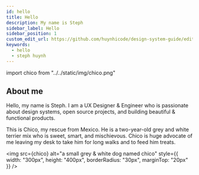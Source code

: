 ```yaml
---
id: hello
title: Hello
description: My name is Steph
sidebar_label: Hello
sidebar_position: 1
custom_edit_url: https://github.com/huynhicode/design-system-guide/edit/main/docs//hello.md
keywords:
  - hello
  - steph huynh
---
```


import chico from "../../static/img/chico.png"

## About me

Hello, my name is Steph. I am a UX Designer & Engineer who is passionate about design systems, open source projects, and building beautiful & functional products.

This is Chico, my rescue from Mexico. He is a two-year-old grey and white terrier mix who is sweet, smart, and mischievous. Chico is huge advocate of me leaving my desk to take him for long walks and to feed him treats.

<img src={chico} alt="a small grey & white dog named chico" style={{ width: "300px", height: "400px", borderRadius: "30px", marginTop: "20px" }} />
